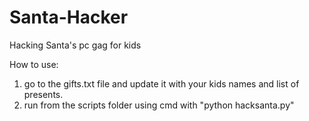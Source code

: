 # Santa-Hacker
 Hacking Santa's pc gag for kids

 How to use:

1. go to the gifts.txt file and update it with your kids names and list of presents. 
2. run from the scripts folder using cmd with "python hacksanta.py"


